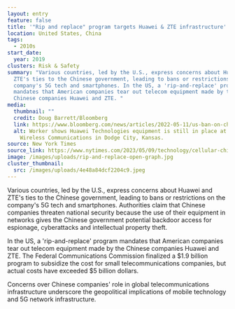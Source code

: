 ```yaml
---
layout: entry
feature: false
title: '"Rip and replace" program targets Huawei & ZTE infrastructure'
location: United States, China
tags:
  - 2010s
start_date:
  year: 2019
clusters: Risk & Safety
summary: "Various countries, led by the U.S., express concerns about Huawei and
  ZTE's ties to the Chinese government, leading to bans or restrictions on the
  company's 5G tech and smartphones. In the US, a 'rip-and-replace' program
  mandates that American companies tear out telecom equipment made by the
  Chinese companies Huawei and ZTE. "
media:
  thumbnail: ""
  credit: Doug Barrett/Bloomberg
  link: https://www.bloomberg.com/news/articles/2022-05-11/us-ban-on-china-tech-failed-to-stop-use-of-hauwei-zte-hardware
  alt: Worker shows Huawei Technologies equipment is still in place at United
    Wireless Communications in Dodge City, Kansas.
source: New York Times
source_link: https://www.nytimes.com/2023/05/09/technology/cellular-china-us-zte-huawei.html
image: /images/uploads/rip-and-replace-open-graph.jpg
cluster_thumbnail:
  src: /images/uploads/4e48a84dcf2204c9.jpeg
---
```

Various countries, led by the U.S., express concerns about Huawei and ZTE's ties to the Chinese government, leading to bans or restrictions on the company's 5G tech and smartphones. Authorities claim that Chinese companies threaten national security because the use of their equipment in networks gives the Chinese government potential backdoor access for espionage, cyberattacks and intellectual property theft.

In the US, a 'rip-and-replace' program mandates that American companies tear out telecom equipment made by the Chinese companies Huawei and ZTE. The Federal Communications Commission finalized a $1.9 billion program to subsidize the cost for small telecommunications companies, but actual costs have exceeded $5 billion dollars.

Concerns over Chinese companies' role in global telecommunications infrastructure underscore the geopolitical implications of mobile technology and 5G network infrastructure.